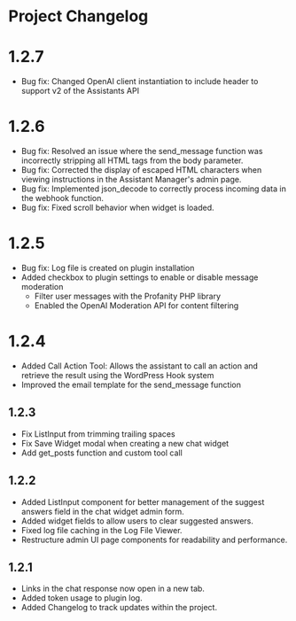 # Project Changelog

# 1.2.7
- Bug fix: Changed OpenAI client instantiation to include header to support v2 of the Assistants API 

# 1.2.6
- Bug fix: Resolved an issue where the send_message function was incorrectly stripping all HTML tags from the body parameter.
- Bug fix: Corrected the display of escaped HTML characters when viewing instructions in the Assistant Manager's admin page.
- Bug fix: Implemented json_decode to correctly process incoming data in the webhook function.
- Bug fix: Fixed scroll behavior when widget is loaded.

# 1.2.5
- Bug fix: Log file is created on plugin installation
- Added checkbox to plugin settings to enable or disable message moderation
    - Filter user messages with the Profanity PHP library
    - Enabled the OpenAI Moderation API for content filtering

# 1.2.4
- Added Call Action Tool: Allows the assistant to call an action and retrieve the result using the WordPress Hook system
- Improved the email template for the send_message function

## 1.2.3
- Fix ListInput from trimming trailing spaces
- Fix Save Widget modal when creating a new chat widget
- Add get_posts function and custom tool call

## 1.2.2
- Added ListInput component for better management of the suggest answers field in the chat widget admin form.
- Added widget fields to allow users to clear suggested answers.
- Fixed log file caching in the Log File Viewer.
- Restructure admin UI page components for readability and performance.

## 1.2.1
- Links in the chat response now open in a new tab.
- Added token usage to plugin log.
- Added Changelog to track updates within the project.
